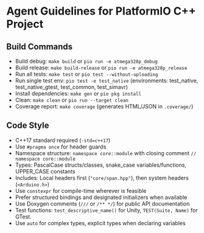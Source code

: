 # Agent Guidelines for PlatformIO C++ Project

## Build Commands
- Build debug: `make build` or `pio run -e atmega328p_debug`
- Build release: `make build-release` or `pio run -e atmega328p_release`
- Run all tests: `make test` or `pio test --without-uploading`
- Run single test env: `pio test -e test_native` (environments: test_native, test_native_gtest, test_common, test_simavr)
- Install dependencies: `make gen` or `pio pkg install`
- Clean: `make clean` or `pio run --target clean`
- Coverage report: `make coverage` (generates HTML/JSON in `.coverage/`)

## Code Style
- C++17 standard required (`-std=c++17`)
- Use `#pragma once` for header guards
- Namespace structure: `namespace core::module` with closing comment `// namespace core::module`
- Types: PascalCase structs/classes, snake_case variables/functions, UPPER_CASE constants
- Includes: Local headers first (`"core/span.hpp"`), then system headers (`<Arduino.h>`)
- Use `constexpr` for compile-time wherever is feasible
- Prefer structured bindings and designated initializers when available
- Use Doxygen comments (`///` or `/** */`) for public API documentation
- Test functions: `test_descriptive_name()` for Unity, `TEST(Suite, Name)` for GTest.
- Use `auto` for complex types, explicit types when declaring variables
